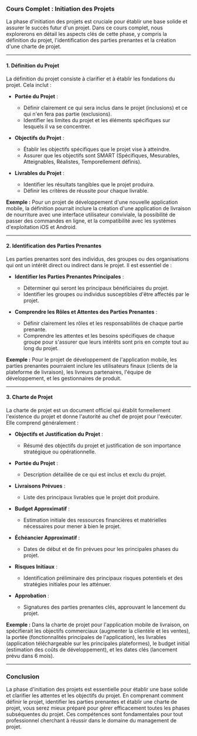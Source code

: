 ### Cours Complet : Initiation des Projets

La phase d'initiation des projets est cruciale pour établir une base solide et assurer le succès futur d'un projet. Dans ce cours complet, nous explorerons en détail les aspects clés de cette phase, y compris la définition du projet, l'identification des parties prenantes et la création d'une charte de projet.

---

#### 1. Définition du Projet

La définition du projet consiste à clarifier et à établir les fondations du projet. Cela inclut :

- **Portée du Projet** :
  - Définir clairement ce qui sera inclus dans le projet (inclusions) et ce qui n'en fera pas partie (exclusions).
  - Identifier les limites du projet et les éléments spécifiques sur lesquels il va se concentrer.

- **Objectifs du Projet** :
  - Établir les objectifs spécifiques que le projet vise à atteindre.
  - Assurer que les objectifs sont SMART (Spécifiques, Mesurables, Atteignables, Réalistes, Temporellement définis).

- **Livrables du Projet** :
  - Identifier les résultats tangibles que le projet produira.
  - Définir les critères de réussite pour chaque livrable.

**Exemple :**
Pour un projet de développement d'une nouvelle application mobile, la définition pourrait inclure la création d'une application de livraison de nourriture avec une interface utilisateur conviviale, la possibilité de passer des commandes en ligne, et la compatibilité avec les systèmes d'exploitation iOS et Android.

---

#### 2. Identification des Parties Prenantes

Les parties prenantes sont des individus, des groupes ou des organisations qui ont un intérêt direct ou indirect dans le projet. Il est essentiel de :

- **Identifier les Parties Prenantes Principales** :
  - Déterminer qui seront les principaux bénéficiaires du projet.
  - Identifier les groupes ou individus susceptibles d'être affectés par le projet.

- **Comprendre les Rôles et Attentes des Parties Prenantes** :
  - Définir clairement les rôles et les responsabilités de chaque partie prenante.
  - Comprendre les attentes et les besoins spécifiques de chaque groupe pour s'assurer que leurs intérêts sont pris en compte tout au long du projet.

**Exemple :**
Pour le projet de développement de l'application mobile, les parties prenantes pourraient inclure les utilisateurs finaux (clients de la plateforme de livraison), les livreurs partenaires, l'équipe de développement, et les gestionnaires de produit.

---

#### 3. Charte de Projet

La charte de projet est un document officiel qui établit formellement l'existence du projet et donne l'autorité au chef de projet pour l'exécuter. Elle comprend généralement :

- **Objectifs et Justification du Projet** :
  - Résumé des objectifs du projet et justification de son importance stratégique ou opérationnelle.

- **Portée du Projet** :
  - Description détaillée de ce qui est inclus et exclu du projet.

- **Livraisons Prévues** :
  - Liste des principaux livrables que le projet doit produire.

- **Budget Approximatif** :
  - Estimation initiale des ressources financières et matérielles nécessaires pour mener à bien le projet.

- **Échéancier Approximatif** :
  - Dates de début et de fin prévues pour les principales phases du projet.

- **Risques Initiaux** :
  - Identification préliminaire des principaux risques potentiels et des stratégies initiales pour les atténuer.

- **Approbation** :
  - Signatures des parties prenantes clés, approuvant le lancement du projet.

**Exemple :**
Dans la charte de projet pour l'application mobile de livraison, on spécifierait les objectifs commerciaux (augmenter la clientèle et les ventes), la portée (fonctionnalités principales de l'application), les livrables (application téléchargeable sur les principales plateformes), le budget initial (estimation des coûts de développement), et les dates clés (lancement prévu dans 6 mois).

---

### Conclusion

La phase d'initiation des projets est essentielle pour établir une base solide et clarifier les attentes et les objectifs du projet. En comprenant comment définir le projet, identifier les parties prenantes et établir une charte de projet, vous serez mieux préparé pour gérer efficacement toutes les phases subséquentes du projet. Ces compétences sont fondamentales pour tout professionnel cherchant à réussir dans le domaine du management de projet.
